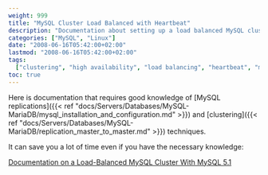 ```yaml
---
weight: 999
title: "MySQL Cluster Load Balanced with Heartbeat"
description: "Documentation about setting up a load balanced MySQL cluster with Heartbeat, including links to detailed PDF resources."
categories: ["MySQL", "Linux"]
date: "2008-06-16T05:42:00+02:00"
lastmod: "2008-06-16T05:42:00+02:00"
tags:
  ["clustering", "high availability", "load balancing", "heartbeat", "mysql"]
toc: true
---
```


Here is documentation that requires good knowledge of [MySQL replications]({{< ref "docs/Servers/Databases/MySQL-MariaDB/mysql_installation_and_configuration.md" >}}) and [clustering]({{< ref "docs/Servers/Databases/MySQL-MariaDB/replication_master_to_master.md" >}}) techniques.

It can save you a lot of time even if you have the necessary knowledge:

[Documentation on a Load-Balanced MySQL Cluster With MySQL 5.1](/pdf/load-balanced_mysql_cluster_with_mysql_5_1.pdf)
